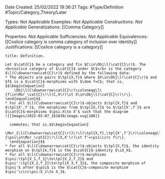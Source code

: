 <div class="topSpace"></div>

Date Created: 25/02/2022 19:36:21
Tags: #Type/Definition #Topic/Category_Theory/Later

Types: <i>Not Applicable</i>
Examples: <i>Not Applicable</i>
Constructions: <i>Not Applicable</i>
Generalizations: [[Comma Category]]

Properties: <i>Not Applicable</i>
Sufficiencies: <i>Not Applicable</i>
Equivalences: [[Coslice category is comma category of inclusion over identity]]
Justifications: [[Coslice category is a category]]

``` ad-Definition
title: Definition.

Let $\cat{C}$ be a category and fix $C\in\Obj\l(\cat{C}\r)$. The <b>coslice category of $\cat{C}$ under $C$</b> is the category $\l(C\downarrow\cat{C}\r)$ defined by the following data:
* The objects are pairs $\tpl{X,f}$ where $X\in\Obj\l(\cat{C}\r)$ and $f$ is a $\cat{C}$-morphisms with $\dom f=C$; that is,
$$\begin{equation}
    \Obj\l(C\downarrow\cat{C}\r)\coloneqq\l\{f\in\Mor_\cat{C}\!\l(C,X\r)\st X\in\Obj\l(\cat{C}\r)\r\}.
\end{equation}$$
* For all $\l(C\downarrow\cat{C}\r)$-objects $\tpl{X,f}$ and $\tpl{X',f'}$, the morphisms from $\tpl{X,f}$ to $\tpl{X',f'}$ are $\cat{C}$-morphisms $\psi:X\to X'$ such that the diagram
![[Images/2022-03-07_161830/image.svg|180]]

  commutes; that is,$$\begin{equation}
      \Mor_{\l(C\downarrow\cat{C}\r)}\!\l(\tpl{X,f},\tpl{X',f'}\r)\coloneqq\l\{\psi\in\Mor_\cat{C}\!\l(X,X'\r)\st f'=\psi\circ f\r\}.
  \end{equation}$$
* For all $\l(C\downarrow\cat{C}\r)$-objects $\tpl{X,f}$, the identity morphism on $\tpl{X,f}$ is the $\cat{C}$-identity $\id_X$.
* For all $\l(C\downarrow\cat{C}\r)$-morphisms $\psi:\tpl{X_1,f_1}\to\tpl{X_2,f_2}$ and $\psi':\tpl{X_2,f_2}\to\tpl{X_3,f_3}$, the composite morphism of $\psi'$ after $\psi$ is the $\cat{C}$-composite morphism $\psi'\circ\psi:X_1\to X_3$.

```
